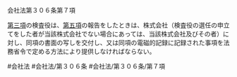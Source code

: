 会社法第３０６条第７項

[第三項](会社法＿＿＿＿第３０６条第３項)の検査役は、[第五項](会社法＿＿＿＿第３０６条第５項)の報告をしたときは、株式会社（検査役の選任の申立てをした者が当該株式会社でない場合にあっては、当該株式会社及びその者）に対し、同項の書面の写しを交付し、又は同項の電磁的記録に記録された事項を法務省令で定める方法により提供しなければならない。

#会社法
#会社法/第３０６条
#会社法/第３０６条/第７項
